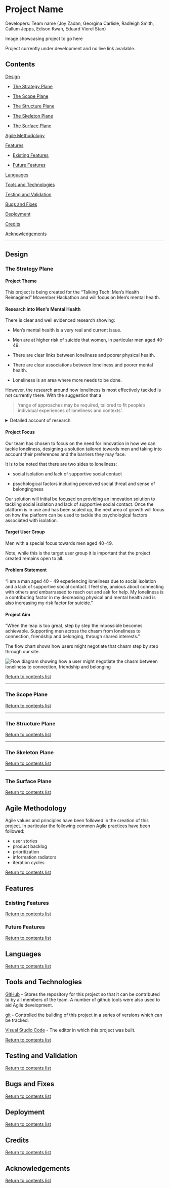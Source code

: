 # Project Name
Developers: Team name (Joy Zadan, Georgina Carlisle, Radleigh Smith, Callum Jepps, Edison Kwan, Eduard Viorel Stan)

Image showcasing project to go here



Project currently under development and no live link available.


## Contents

[Design](#design)

- [The Strategy Plane](#the-strategy-plane)

- [The Scope Plane](#the-scope-plane)

- [The Structure Plane](#the-structure-plane)

- [The Skeleton Plane](#the-skeleton-plane)

- [The Surface Plane](#the-surface-plane)

[Agile Methodology](#agile-methodology)

[Features](#features)

- [Existing Features](#existing-features)

- [Future Features](#future-features)

[Languages](#languages)

[Tools and Technologies](#tools-and-technologies)

[Testing and Validation](#testing-and-validation)

[Bugs and Fixes](#bugs-and-fixes)

[Deployment](#deployment)

[Credits](#credits)

[Acknowledgements](#acknowledgements)

---

## Design

### The Strategy Plane

#### Project Theme

This project is being created for the “Talking Tech: Men’s Health Reimagined” Movember Hackathon and will focus on Men’s mental health.


#### Research into Men's Mental Health

There is clear and well evidenced research showing:

-	Men’s mental health is a very real and current issue.

-	Men are at higher risk of suicide that women, in particular men aged 40-49.

-	There are clear links between loneliness and poorer physical health.

-	There are clear associations between loneliness and poorer mental health.

-	Loneliness is an area where more needs to be done.

However, the research around how loneliness is most effectively tackled is not currently there. With the suggestion that a 
> ‘range of approaches may be required, tailored to fit people’s individual experiences of loneliness and contexts’. 

<details>
<summary>
Detailed account of research
</summary>

[Mental Health Foundation](https://www.mentalhealth.org.uk/explore-mental-health/a-z-topics/men-and-mental-health)

The above website provided key insight into men’s mental health with our takeaways from the information being:
-	Men’s mental health is a very real and current issue. 
-	Three times as many men as women die by suicide.
-	Men aged 40 to 49 have the highest suicide rates in the UK.
-	Men are less likely to access psychological therapies than women.
-	A range of underlying factors make it harder for men to reach out for help and open up.
-	Men may also be more likely to use potentially harmful coping methods (example: drugs, alcohol, escapism) and less likely to talk to family or friends about their mental health.
-	Positively research suggest men will get the help that meets their preferences and is easy, meaningful and engaging.

[Suicide risk factors for middle aged men](https://www.samaritans.org/about-samaritans/research-policy/middle-aged-men-suicide/suicide-risk-factors-middle-aged-men/)

The above document provided further insight into the research around why Men aged 40 to 49 have the highest suicide rates. Key takeaways:
-	In terms of age, gender and socio-economic status, the group most at risk of suicide are middle-aged men from disadvantaged backgrounds.
-	Factors that play a role in suicide risk include: personality traits, masculinity, challenges of mid-life, relationship breakdown, emotional illiteracy and socio-economic factors.
-	Suicide prevention policy and practice must take account of men’s beliefs, concerns and context.
-	Recognition that for men in mid-life, **loneliness is a very significant cause of their high risk of suicide**, and (prevention policy and practice must) **enable men to strengthen their social relationships**.

[Tackling loneliness evidence review: main report](https://www.gov.uk/government/publications/tackling-loneliness-evidence-review/tackling-loneliness-evidence-review-full-report#what-we-know-and-what-we-do-not-know-about-loneliness)

The above document (updated March 2023), which is mainly geared towards building the evidence around loneliness summarised what the **current research** shows. Key quotes from the document:
‘Indeed, there is now **exhaustive work linking loneliness to poorer physical health** during adulthood.’
‘There is now cross-sectional evidence to support the **association between loneliness and a range of psychiatric disorders**, including anxiety, depression, and psychosis, and to support an **association between loneliness and suicidal thoughts and behaviour**.’
‘Evidence from a systematic review and meta-analysis shows **loneliness is a significant predictor of both suicidal ideation and behaviour, with depression potentially the link between loneliness and suicidal ideation/behaviour** (McLelland et al., 2020)’.

The document also went into current research about the effectiveness and acceptability of interventions to address loneliness and mental health problems:
‘Available evidence about the determinants of loneliness in people with mental health problems suggest a **range of approaches may be required, tailored to fit people’s individual experiences of loneliness and contexts. For some, loneliness is strongly linked to social isolation and lack of supportive social contact; for others; psychological factors including perceived social threat and sense of belongingness are important drivers of loneliness.** Different intervention options to meet these needs are desirable.’
However:
“In most cases what we have are preliminary studies that show approaches are feasible and acceptable, but do not provide definitive evidence.”

</details>

#### Project Focus

Our team has chosen to focus on the need for innovation in how we can tackle loneliness, designing a solution tailored towards men and taking into account their preferences and the barriers they may face.

It is to be noted that there are two sides to loneliness:

-	social isolation and lack of supportive social contact

-	psychological factors including perceived social threat and sense of belongingness

Our solution will initial be focused on providing an innovation solution to tackling social isolation and lack of supportive social contact. Once the platform is in use and has been scaled up, the next area of growth will focus on how the platform can be used to tackle the psychological factors associated with isolation.

#### Target User Group

Men with a special focus towards men aged 40-49. 

Note, while this is the target user group it is important that the project created remains open to all.


#### Problem Statement

“I am a man aged 40 – 49 experiencing loneliness due to social isolation and a lack of supportive social contact. I feel shy, anxious about connecting with others and embarrassed to reach out and ask for help. My loneliness is a contributing factor in my decreasing physical and mental health and is also increasing my risk factor for suicide.”

#### Project Aim

“When the leap is too great, step by step the impossible becomes achievable. Supporting men across the chasm from loneliness to connection, friendship and belonging, through shared interests.”

The flow chart shows how users might negotiate that chasm step by step through our site.

![Flow diagram showing how a user might negotiate the chasm between loneliness to connection, friendship and belonging](documentation/planning/negotitating-the-chasm.drawio.png)

[Return to contents list](#contents)

---

### The Scope Plane


[Return to contents list](#contents)

---

### The Structure Plane


[Return to contents list](#contents)

---

### The Skeleton Plane


[Return to contents list](#contents)

---

### The Surface Plane


[Return to contents list](#contents)

## Agile Methodology

Agile values and principles have been followed in the creation of this project. In particular the following common Agile practices have been followed:

- user stories
- product backlog
- prioritization
- information radiators
- iteration cycles

[Return to contents list](#contents)


## Features

### Existing Features

[Return to contents list](#contents)


### Future Features

[Return to contents list](#contents)


## Languages

[Return to contents list](#contents)


## Tools and Technologies

[GitHub](https://github.com/) - Stores the repository for this project so that it can be contributed to by all members of the team. A number of github tools were also used to aid Agile development.

[git](https://git-scm.com/) - Controlled the building of this project in a series of versions which can be tracked.

[Visual Studio Code](https://code.visualstudio.com/) - The editor in which this project was built. 

[Return to contents list](#contents)


## Testing and Validation

[Return to contents list](#contents)


## Bugs and Fixes

[Return to contents list](#contents)


## Deployment

[Return to contents list](#contents)


## Credits

[Return to contents list](#contents)


## Acknowledgements

[Return to contents list](#contents)

